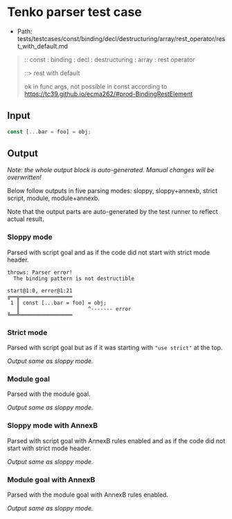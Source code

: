 # Tenko parser test case

- Path: tests/testcases/const/binding/decl/destructuring/array/rest_operator/rest_with_default.md

> :: const : binding : decl : destructuring : array : rest operator
>
> ::> rest with default
>
> ok in func args, not possible in const according to https://tc39.github.io/ecma262/#prod-BindingRestElement

## Input

`````js
const [...bar = foo] = obj;
`````

## Output

_Note: the whole output block is auto-generated. Manual changes will be overwritten!_

Below follow outputs in five parsing modes: sloppy, sloppy+annexb, strict script, module, module+annexb.

Note that the output parts are auto-generated by the test runner to reflect actual result.

### Sloppy mode

Parsed with script goal and as if the code did not start with strict mode header.

`````
throws: Parser error!
  The binding pattern is not destructible

start@1:0, error@1:21
╔══╦═════════════════
 1 ║ const [...bar = foo] = obj;
   ║                      ^------- error
╚══╩═════════════════

`````

### Strict mode

Parsed with script goal but as if it was starting with `"use strict"` at the top.

_Output same as sloppy mode._

### Module goal

Parsed with the module goal.

_Output same as sloppy mode._

### Sloppy mode with AnnexB

Parsed with script goal with AnnexB rules enabled and as if the code did not start with strict mode header.

_Output same as sloppy mode._

### Module goal with AnnexB

Parsed with the module goal with AnnexB rules enabled.

_Output same as sloppy mode._
